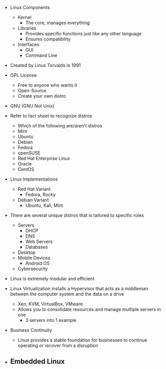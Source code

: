 
- Linux Components
	- Kernel 
		- The core, manages everything
	- Libraries 
		- Provides specific functions just like any other language
		- Ensures compatibility
	- Interfaces
		- GUI
		- Command Line

- Created by Linus Torvalds in 1991

- GPL License 
	- Free to anyone who wants it
	- Open-Source
	- Create your own distro

- GNU (GNU Not Unix)

- Refer to fact sheet to recognize distros
	- Which of the following are/aren't distros 
	- Mint
	- Ubuntu
	- Debian
	- Fedora
	- openSUSE
	- Red Hat Enterprise Linux
	- Oracle
	- CentOS

- Linux Implementations
	- Red Hat Variant
		- Fedora, Rocky
	- Debian Variant
		- Ubuntu, Kali, Mint

- There are several unique distros that is tailored to specific roles
	- Servers
		- DHCP
		- DNS 
		- Web Servers
		- Databases
	- Desktop
	- Mobile Devices
		- Android OS
	- Cybersecurity

- Linux is extremely modular and efficient 

- Linux Virtualization installs a Hypervisor that acts as a middleman between the computer system and the data on a drive
	- Xen, KVM, VirtualBox, VMware
	- Allows you to consolidate resources and manage multiple servers in one
		- 3 servers into 1 example

- Business Continuity 
	- Linux provides a stable foundation for businesses to continue operating or recover from a disruption

- Embedded Linux 
	- 